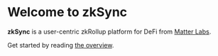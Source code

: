 # Welcome to zkSync

**zkSync** is a user-centric zkRollup platform for DeFi from [Matter Labs](https://matter-labs.io).





Get started by reading [the overview](/faq/intro.md).
